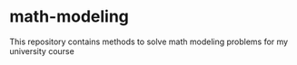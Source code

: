 # math-modeling
 This repository contains methods to solve math modeling problems for my university course
